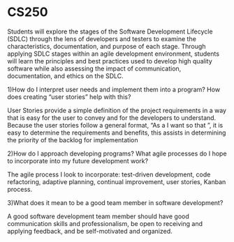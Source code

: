 # CS250

Students will explore the stages of the Software Development Lifecycle (SDLC) through the lens of developers and testers to examine the characteristics, documentation, and purpose of each stage. Through applying SDLC stages within an agile development environment, students will learn the principles and best practices used to develop high quality software while also assessing the impact of communication, documentation, and ethics on the SDLC.

1)How do I interpret user needs and implement them into a program? How does creating “user stories” help with this?

User Stories provide a simple definition of the project requirements in a way that is easy for the user to convey and for the developers to understand. Because the 	user stories follow a general format, “As a <role> I want <to be able to do something> so that <benefit>”, it is easy to determine the requirements and benefits, this assists in determining the priority of the backlog for implementation
	
2)How do I approach developing programs? What agile processes do I hope to incorporate into my future development work?

The agile process I look to incorporate: test-driven development, code refactoring, adaptive planning, continual improvement, user stories, Kanban process. 

3)What does it mean to be a good team member in software development?
	
A good software development team member should have good communication skills and professionalism, be open to receiving and applying feedback, and be self-motivated and organized.
